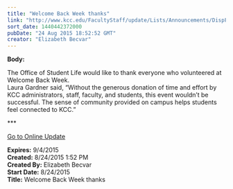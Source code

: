 ```yaml
---
title: "Welcome Back Week thanks"
link: "http://www.kcc.edu/FacultyStaff/update/Lists/Announcements/DispForm.aspx?ID=2013"
sort_date: 1440442372000
pubDate: "24 Aug 2015 18:52:52 GMT"
creator: "Elizabeth Becvar"
---
```


<div><b>Body:</b> <div class="ExternalClass3C5C2E9118D245A59D973713FB2E75EC"><p>​The Office of Student Life would like to thank everyone who volunteered at Welcome Back Week. <br />Laura Gardner said, “Without the generous donation of time and effort by KCC administrators, staff, faculty, and students, this event wouldn’t be successful. The sense of community provided on campus helps students feel connected to KCC.” </p>
<p>***</p>
<p><a href="/FacultyStaff/update/Pages/dailyupdate.aspx">Go to Online Update</a></p></div></div>
<div><b>Expires:</b> 9/4/2015</div>
<div><b>Created:</b> 8/24/2015 1:52 PM</div>
<div><b>Created By:</b> Elizabeth Becvar</div>
<div><b>Start Date:</b> 8/24/2015</div>
<div><b>Title:</b> Welcome Back Week thanks</div>
